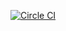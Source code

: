 [![Circle CI](https://circleci.com/gh/viewthespace/github_events/tree/master.svg?style=svg)](https://circleci.com/gh/viewthespace/github_events/tree/master)

